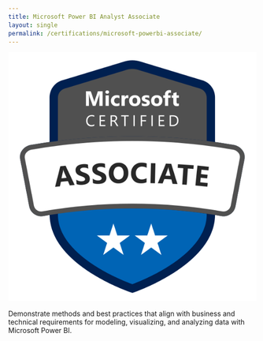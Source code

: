```yaml
---
title: Microsoft Power BI Analyst Associate
layout: single
permalink: /certifications/microsoft-powerbi-associate/
---
```


![Microsoft Power BI Analyst Associate Certificate](/assets/microsoft-certified-associate-badge.svg)

Demonstrate methods and best practices that align with business and technical requirements for modeling, visualizing, and analyzing data with Microsoft Power BI.
